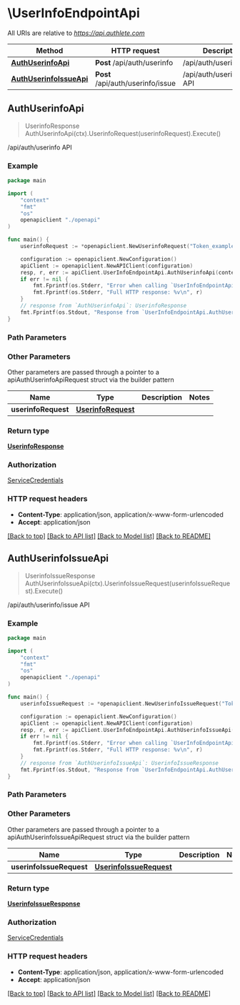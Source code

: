 # \UserInfoEndpointApi

All URIs are relative to *https://api.authlete.com*

Method | HTTP request | Description
------------- | ------------- | -------------
[**AuthUserinfoApi**](UserInfoEndpointApi.md#AuthUserinfoApi) | **Post** /api/auth/userinfo | /api/auth/userinfo API
[**AuthUserinfoIssueApi**](UserInfoEndpointApi.md#AuthUserinfoIssueApi) | **Post** /api/auth/userinfo/issue | /api/auth/userinfo/issue API



## AuthUserinfoApi

> UserinfoResponse AuthUserinfoApi(ctx).UserinfoRequest(userinfoRequest).Execute()

/api/auth/userinfo API



### Example

```go
package main

import (
    "context"
    "fmt"
    "os"
    openapiclient "./openapi"
)

func main() {
    userinfoRequest := *openapiclient.NewUserinfoRequest("Token_example") // UserinfoRequest | 

    configuration := openapiclient.NewConfiguration()
    apiClient := openapiclient.NewAPIClient(configuration)
    resp, r, err := apiClient.UserInfoEndpointApi.AuthUserinfoApi(context.Background()).UserinfoRequest(userinfoRequest).Execute()
    if err != nil {
        fmt.Fprintf(os.Stderr, "Error when calling `UserInfoEndpointApi.AuthUserinfoApi``: %v\n", err)
        fmt.Fprintf(os.Stderr, "Full HTTP response: %v\n", r)
    }
    // response from `AuthUserinfoApi`: UserinfoResponse
    fmt.Fprintf(os.Stdout, "Response from `UserInfoEndpointApi.AuthUserinfoApi`: %v\n", resp)
}
```

### Path Parameters



### Other Parameters

Other parameters are passed through a pointer to a apiAuthUserinfoApiRequest struct via the builder pattern


Name | Type | Description  | Notes
------------- | ------------- | ------------- | -------------
 **userinfoRequest** | [**UserinfoRequest**](UserinfoRequest.md) |  | 

### Return type

[**UserinfoResponse**](UserinfoResponse.md)

### Authorization

[ServiceCredentials](../README.md#ServiceCredentials)

### HTTP request headers

- **Content-Type**: application/json, application/x-www-form-urlencoded
- **Accept**: application/json

[[Back to top]](#) [[Back to API list]](../README.md#documentation-for-api-endpoints)
[[Back to Model list]](../README.md#documentation-for-models)
[[Back to README]](../README.md)


## AuthUserinfoIssueApi

> UserinfoIssueResponse AuthUserinfoIssueApi(ctx).UserinfoIssueRequest(userinfoIssueRequest).Execute()

/api/auth/userinfo/issue API



### Example

```go
package main

import (
    "context"
    "fmt"
    "os"
    openapiclient "./openapi"
)

func main() {
    userinfoIssueRequest := *openapiclient.NewUserinfoIssueRequest("Token_example") // UserinfoIssueRequest | 

    configuration := openapiclient.NewConfiguration()
    apiClient := openapiclient.NewAPIClient(configuration)
    resp, r, err := apiClient.UserInfoEndpointApi.AuthUserinfoIssueApi(context.Background()).UserinfoIssueRequest(userinfoIssueRequest).Execute()
    if err != nil {
        fmt.Fprintf(os.Stderr, "Error when calling `UserInfoEndpointApi.AuthUserinfoIssueApi``: %v\n", err)
        fmt.Fprintf(os.Stderr, "Full HTTP response: %v\n", r)
    }
    // response from `AuthUserinfoIssueApi`: UserinfoIssueResponse
    fmt.Fprintf(os.Stdout, "Response from `UserInfoEndpointApi.AuthUserinfoIssueApi`: %v\n", resp)
}
```

### Path Parameters



### Other Parameters

Other parameters are passed through a pointer to a apiAuthUserinfoIssueApiRequest struct via the builder pattern


Name | Type | Description  | Notes
------------- | ------------- | ------------- | -------------
 **userinfoIssueRequest** | [**UserinfoIssueRequest**](UserinfoIssueRequest.md) |  | 

### Return type

[**UserinfoIssueResponse**](UserinfoIssueResponse.md)

### Authorization

[ServiceCredentials](../README.md#ServiceCredentials)

### HTTP request headers

- **Content-Type**: application/json, application/x-www-form-urlencoded
- **Accept**: application/json

[[Back to top]](#) [[Back to API list]](../README.md#documentation-for-api-endpoints)
[[Back to Model list]](../README.md#documentation-for-models)
[[Back to README]](../README.md)

